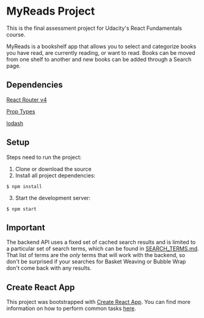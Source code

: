 # MyReads Project

This is the final assessment project for Udacity's React Fundamentals course.

MyReads is a bookshelf app that allows you to select and categorize books you have read, are currently reading, or want to read. Books can be moved from one shelf to another and new books can be added through a Search page.

## Dependencies
[React Router v4](https://github.com/ReactTraining/react-router)

[Prop Types](https://github.com/facebook/prop-types)

[lodash](https://github.com/lodash/lodash)

## Setup

Steps need to run the project:
1. Clone or download the source
2. Install all project dependencies:
```
$ npm install
```
3. Start the development server:
```
$ npm start
```

## Important
The backend API uses a fixed set of cached search results and is limited to a particular set of search terms, which can be found in [SEARCH_TERMS.md](SEARCH_TERMS.md). That list of terms are the _only_ terms that will work with the backend, so don't be surprised if your searches for Basket Weaving or Bubble Wrap don't come back with any results.

## Create React App

This project was bootstrapped with [Create React App](https://github.com/facebookincubator/create-react-app). You can find more information on how to perform common tasks [here](https://github.com/facebookincubator/create-react-app/blob/master/packages/react-scripts/template/README.md).
